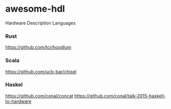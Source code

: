 # awesome-hdl
Hardware Description Languages

### Rust
https://github.com/tcr/hoodlum

### Scala
https://github.com/ucb-bar/chisel

### Haskel
https://github.com/conal/concat
https://github.com/conal/talk-2015-haskell-to-hardware

